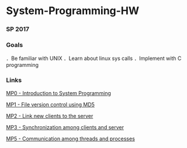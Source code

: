 # System-Programming-HW
### SP 2017
### Goals
．Be familiar with UNIX
．Learn about linux sys calls 
．Implement with C programming 
 
### Links

[MP0 - Introduction to System Programming](https://systemprogrammingatntu.github.io/MP0/)

[MP1 - File version control using MD5](https://systemprogrammingatntu.github.io/MP1)

[MP2 - Link new clients to the server](https://systemprogrammingatntu.github.io/MP2)

[MP3 - Synchronization among clients and server](https://systemprogrammingatntu.github.io/MP3)

[MP5 - Communication among threads and processes](https://systemprogrammingatntu.github.io/MP5)


